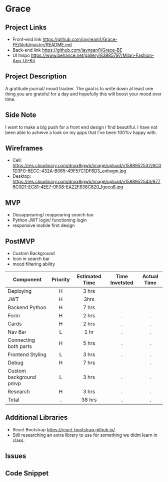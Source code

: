 # Grace

## Project Links
- Front-end link https://github.com/jayneani1/Grace-FE/blob/master/README.md
- Back-end link https://github.com/jayneani1/Grace-BE
- UI Inspo https://www.behance.net/gallery/83985797/Milan-Fashion-App-UI-Kit

## Project Description
A gratitude journal/ mood tracker. The goal is to write down at least one thing you are grateful for a day and hopefully this will boost your mood over time. 

## Side Note
I want to make a big push for a front end design I find beautiful. I have not been able to acheive a look on my apps that I've been 100%v happy with. 

## Wireframes
- Cell: https://res.cloudinary.com/dnxx8igwb/image/upload/v1588952532/6C01D3F0-6ECC-432A-B065-49F57C1DF6D3_unhxgm.jpg
- Desktop: https://res.cloudinary.com/dnxx8igwb/image/upload/v1588952543/8776C0D1-EC81-4EE7-9F08-EA22F838C820_fgoeq8.jpg

## MVP
- Dissappearing/ reappearing search bar
- Python JWT login/ functioning login
- responsive mobile first design


## PostMVP
- Custom Background
- Icon in search bar
- mood filtering ability

| Component|	Priority|	Estimated Time|	Time Invetsted|	Actual Time |
| --- | :---: |  :---: | :---: | :---: |
| Deploying| H |	3 hrs |	 |  |	
| JWT |	H |	3hrs |	| |
| Backend Python | H | 7 hrs | | |
| Form | H | 2 hrs |. |. |
| Cards| H | 2 hrs |. |. |
| Nav Bar | L | 1 hr |. |. |
| Connecting both parts | H | 5 hrs |. |. |
| Frontend Styling | L | 3 hrs |. |. |
| Debug | H | 7 hrs |  |. |
| Custom background pmvp | L | 3 hrs |. |. |
| Research | H | 3 hrs |. |. |
| Total |. |38 hrs |. |. |



## Additional Libraries
- React Bootstrap https://react-bootstrap.github.io/
- Still researching an extra library to use for something we didnt learn in class. 

## Issues

## Code Snippet
